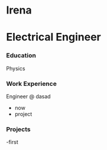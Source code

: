# Irena

# Electrical Engineer

### Education 
Physics

### Work Experience
Engineer @ dasad
- now
- project

### Projects 
-first
